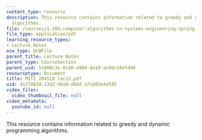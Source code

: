```yaml
---
content_type: resource
description: This resource contains information related to greedy and dynamic programming
  algorithms.
file: /courses/1-204-computer-algorithms-in-systems-engineering-spring-2010/4127883d13d246a9dbbda7cb05e4e545_MIT1_204S10_lec12.pdf
file_type: application/pdf
learning_resource_types:
- Lecture Notes
ocw_type: OCWFile
parent_title: Lecture Notes
parent_type: CourseSection
parent_uid: 5c600c3e-8c80-e984-8a10-ac99c18efd48
resourcetype: Document
title: MIT1_204S10_lec12.pdf
uid: 4127883d-13d2-46a9-dbbd-a7cb05e4e545
video_files:
  video_thumbnail_file: null
video_metadata:
  youtube_id: null
---
```

This resource contains information related to greedy and dynamic programming algorithms.

